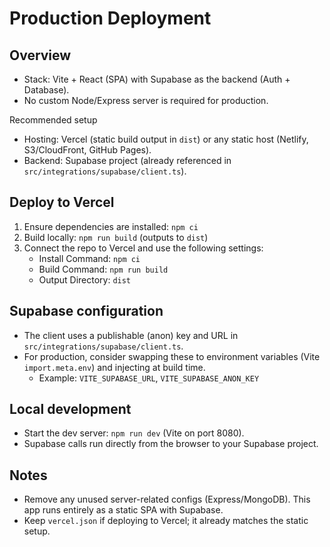 Production Deployment
=====================

Overview
--------
- Stack: Vite + React (SPA) with Supabase as the backend (Auth + Database).
- No custom Node/Express server is required for production.

Recommended setup
- Hosting: Vercel (static build output in `dist`) or any static host (Netlify, S3/CloudFront, GitHub Pages).
- Backend: Supabase project (already referenced in `src/integrations/supabase/client.ts`).

Deploy to Vercel
----------------
1) Ensure dependencies are installed: `npm ci`
2) Build locally: `npm run build` (outputs to `dist`)
3) Connect the repo to Vercel and use the following settings:
   - Install Command: `npm ci`
   - Build Command: `npm run build`
   - Output Directory: `dist`

Supabase configuration
---------------------
- The client uses a publishable (anon) key and URL in `src/integrations/supabase/client.ts`.
- For production, consider swapping these to environment variables (Vite `import.meta.env`) and injecting at build time.
  - Example: `VITE_SUPABASE_URL`, `VITE_SUPABASE_ANON_KEY`

Local development
-----------------
- Start the dev server: `npm run dev` (Vite on port 8080).
- Supabase calls run directly from the browser to your Supabase project.

Notes
-----
- Remove any unused server-related configs (Express/MongoDB). This app runs entirely as a static SPA with Supabase.
- Keep `vercel.json` if deploying to Vercel; it already matches the static setup.
